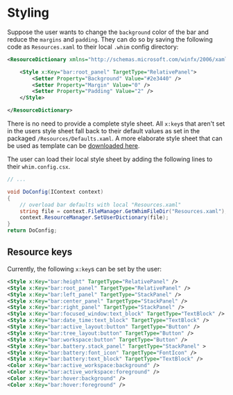 # Styling

Suppose the user wants to change the `background` color of the bar and reduce the `margins` and `padding`. They can do so by saving the following code as `Resources.xaml` to their local `.whim` config directory:

```xml
<ResourceDictionary xmlns="http://schemas.microsoft.com/winfx/2006/xaml/presentation" xmlns:x="http://schemas.microsoft.com/winfx/2006/xaml">

    <Style x:Key="bar:root_panel" TargetType="RelativePanel">
        <Setter Property="Background" Value="#2e3440" />
        <Setter Property="Margin" Value="0" />
        <Setter Property="Padding" Value="2" />
    </Style>

</ResourceDictionary>
```

There is no need to provide a complete style sheet. All `x:key`s that aren't set in the users style sheet fall back to their default values as set in the packaged `/Resources/Defaults.xaml`. A more elaborate style sheet that can be used as template can be [downloaded here](https://github.com/urob/whim-config/blob/main/bar.resources.xaml).

The user can load their local style sheet by adding the following lines to their `whim.config.csx`.

```csharp
// ...

void DoConfig(IContext context)
{
    // overload bar defaults with local "Resources.xaml"
    string file = context.FileManager.GetWhimFileDir("Resources.xaml");
    context.ResourceManager.SetUserDictionary(file);
}
return DoConfig;
```

## Resource keys

Currently, the following `x:key`s can be set by the user:

```xml
<Style x:Key="bar:height" TargetType="RelativePanel" />                 <!-- Height of the bar -->
<Style x:Key="bar:root_panel" TargetType="RelativePanel" />             <!-- Root panel -->
<Style x:Key="bar:left_panel" TargetType="StackPanel" />                <!-- Left sub panel -->
<Style x:Key="bar:center_panel" TargetType="StackPanel" />              <!-- Center sub panel -->
<Style x:Key="bar:right_panel" TargetType="StackPanel" />               <!-- Right sub panel -->
<Style x:Key="bar:focused_window:text_block" TargetType="TextBlock" />  <!-- Focused window widget -->
<Style x:Key="bar:date_time:text_block" TargetType="TextBlock" />       <!-- Date-time widget -->
<Style x:Key="bar:active_layout:button" TargetType="Button" />          <!-- Active layout widget -->
<Style x:Key="bar:tree_layout:button" TargetType="Button" />            <!-- Tree layout widget -->
<Style x:Key="bar:workspace:button" TargetType="Button" />              <!-- Workspace widget -->
<Style x:Key="bar.battery.stack_panel" TargetType="StackPanel" >        <!-- StackPanel wrapper around the battery widget -->
<Style x:Key="bar:battery:font_icon" TargetType="FontIcon" />           <!-- The font icon to use for the battery widget !-->
<Style x:Key="bar:battery:text_block" TargetType="TextBlock" />         <!-- The text block for the battery widget !-->
<Color x:Key="bar:active_workspace:background" />                       <!-- Active workspace background color -->
<Color x:Key="bar:active_workspace:foreground" />                       <!-- Active workspace foreground color -->
<Color x:Key="bar:hover:background" />                                  <!-- Mouse-over button background color -->
<Color x:Key="bar:hover:foreground" />                                  <!-- Mouse-over button foreground color -->

```

